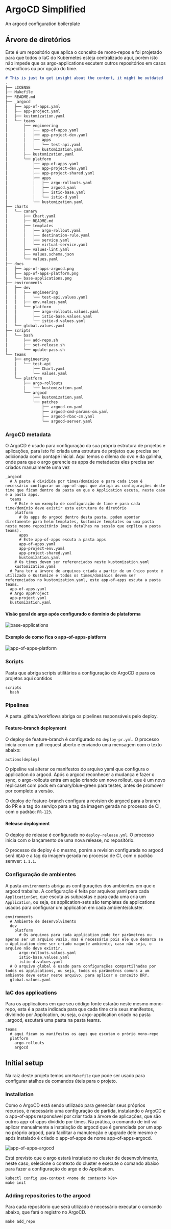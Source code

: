 # ArgoCD Simplified

An argocd configuration boilerplate

## Árvore de diretórios

Este é um repositório que aplica o conceito de mono-repos e foi projetado para que todos o IaC do Kubernetes esteja centralizado aqui, porém isto não impede que os argo-applications escutem outros repositórios em casos específicos ou por opção do time.

```md
# This is just to get insight about the content, it might be outdated
.
├── LICENSE
├── Makefile
├── README.md
├── _argocd
│   ├── app-of-apps.yaml
│   ├── app-project.yaml
│   ├── kustomization.yaml
│   └── teams
│       ├── engineering
│       │   ├── app-of-apps.yaml
│       │   ├── app-project-dev.yaml
│       │   ├── apps
│       │   │   └── test-api.yaml
│       │   └── kustomization.yaml
│       ├── kustomization.yaml
│       └── platform
│           ├── app-of-apps.yaml
│           ├── app-project-dev.yaml
│           ├── app-project-shared.yaml
│           ├── apps
│           │   ├── argo-rollouts.yaml
│           │   ├── argocd.yaml
│           │   ├── istio-base.yaml
│           │   └── istio-d.yaml
│           └── kustomization.yaml
├── charts
│   └── canary
│       ├── Chart.yaml
│       ├── README.md
│       ├── templates
│       │   ├── argo-rollout.yaml
│       │   ├── destination-rule.yaml
│       │   ├── service.yaml
│       │   └── virtual-service.yaml
│       ├── values-lint.yaml
│       ├── values.schema.json
│       └── values.yaml
├── docs
│   ├── app-of-apps-argocd.png
│   ├── app-of-apps-platform.png
│   └── base-applications.png
├── environments
│   ├── dev
│   │   ├── engineering
│   │   │   └── test-api.values.yaml
│   │   ├── env.values.yaml
│   │   └── platform
│   │       ├── argo-rollouts.values.yaml
│   │       ├── istio-base.values.yaml
│   │       └── istio-d.values.yaml
│   └── global.values.yaml
├── scripts
│   └── bash
│       ├── add-repo.sh
│       ├── set-release.sh
│       └── update-pass.sh
└── teams
    ├── engineering
    │   └── test-api
    │       ├── Chart.yaml
    │       └── values.yaml
    └── platform
        ├── argo-rollouts
        │   └── kustomization.yaml
        └── argocd
            ├── kustomization.yaml
            └── patches
                ├── argocd-cm.yaml
                ├── argocd-cmd-params-cm.yaml
                ├── argocd-rbac-cm.yaml
                └── argocd-server.yaml
```

### ArgoCD metadata

O ArgoCD é usado para configuração da sua própria estrutura de projetos e aplicações, para isto foi criada uma estrutura de projetos que precisa ser adicionada como pontapé inicial. Aqui temos o dilema do ovo e da galinha, onde para que o argo gerencie os apps de metadados eles precisa ser criados manualmente uma vez

```
_argocd
  # A pasta é dividida por times/domínios e para cada item é necessário configurar um app-of-apps que abriga as configurações deste time que ficam dentro da pasta em que o Application escuta, neste caso é a pasta apps.
  teams
    # Este é um exemplo de configuração de time e para cada time/domínio deve existir esta estrutura de diretório
    platform
      # Os apps do argocd dentro desta pasta, podem apontar diretamente para helm templates, kustomize templates ou uma pasta neste mesmo repositório (mais detalhes na sessão que explica a pasta teams).
      apps
      # Este app-of-apps escuta a pasta apps
      app-of-apps.yaml
      app-project-env.yaml
      app-project-shared.yaml
      kustomization.yaml
    # Os times devem ser referenciados neste kustomization.yaml
    kustomization.yaml
  # Para ter a árvore de arquivos criada a partir de um único ponto é utilizado o Kustomize e todos os times/domínios devem ser referenciados no kustomization.yaml, este app-of-apps escuta a pasta teams.
  app-of-apps.yaml
  # Argo AppProject
  app-project.yaml
  kustomization.yaml
```

#### Visão geral do argo após configurado o domínio de plataforma

![base-applications](./docs/base-applications.png)

#### Exemplo de como fica o app-of-apps-platform

![app-of-apps-platform](./docs/app-of-apps-platform.png)

### Scripts

Pasta que abriga scripts utilitários a configuração do ArgoCD e para os projetos aqui contidos

```
scripts
  bash
```

### Pipelines

A pasta .github/workflows abriga os pipelines responsáveis pelo deploy.

#### Feature-branch deployment

O deploy de feature-branch é configurado no `deploy-pr.yml`.
O processo inicia com um pull-request aberto e enviando uma mensagem com o texto abaixo:

```
actions[deploy]
```

O pipeline vai alterar os manifestos do arquivo yaml que configura o application do argocd. Após o argocd reconhecer a mudança e fazer o sync, o argo-rollouts entra em ação criando um novo rollout, que é um novo replicaset com pods em canary/blue-green para testes, antes de promover por completo a versão.

O deploy de feature-branch configura a revision do argocd para a branch do PR e a tag do serviço para a tag da imagem gerada no processo de CI, com o padrão: `PR-123`.

#### Release deployment

O deploy de release é configurado no `deploy-release.yml`.
O processo inicia com o lançamento de uma nova release, no repositório.

O processo de deploy é o mesmo, porém a revision configurada no argocd será `HEAD` e a tag da imagem gerada no processo de CI, com o padrão semver: `1.1.1`.

### Configuração de ambientes

A pasta `environments` abriga as configurações dos ambientes em que o argocd trabalha. A configuração é feita por arquivos yaml para cada `ApplicationSet`, que escuta as subpastas e para cada uma cria um `Application`, ou seja, os application-sets são templates de applications usados para configurar um application em cada ambiente/cluster.

```
environments
  # Ambiente de desenvolvimento
  dev
    platform
      # Os arquivos para cada application pode ter parâmetros ou apenas ser um arquivo vazio, mas é necessário pois ele que demarca se o Application deve ser criado naquele ambiente, caso não seja, o arquivo não deve existir.
      argo-rollouts.values.yaml
      istio-base.values.yaml
      istio-d.values.yaml
  # O arquivo global é usado para configurações compartilhadas por todos os applications, ou seja, todos os parâmetros comuns a um ambiente deve estar neste arquivo, para aplicar o conceito DRY.
  global.values.yaml
```

### IaC dos applications

Para os applications em que seu código fonte estarão neste mesmo mono-repo, esta é a pasta indicada para que cada time crie seus manifestos, dividindo por Application, ou seja, o argo-application criado na pasta _argocd, escutará uma pasta na pasta teams.

```
teams
  # aqui ficam os manifestos os apps que escutam o prório mono-repo
  platform
    argo-rollouts
    argocd
```

## Initial setup

Na raiz deste projeto temos um `Makefile` que pode ser usado para configurar atalhos de comandos úteis para o projeto.

### Installation

Como o ArgoCD está sendo utilizado para gerenciar seus próprios recursos, é necessário uma configuração de partida, instalando o ArgoCD e o app-of-apps responsável por criar toda a árvore de aplicações, que são outros app-of-apps dividido por times.
Na prática, o comando de init vai aplicar manualmente a instalação do argocd que é gerenciada por um app no próprio argocd, para facilitar a manutenção e upgrade dele mesmo e após instalado é criado o app-of-apps de nome app-of-apps-argocd.

![app-of-apps-argocd](./docs/app-of-apps-argocd.png)

Está previsto que o argo estará instalado no cluster de desenvolvimento, neste caso, selecione o contexto do cluster e execute o comando abaixo para fazer a configuração do argo e do Application.

```
kubectl config use-context <nome do contexto k8s>
make init
```

### Adding repositories to the argocd

Para cada repositório que será utilizado é necessário executar o comando abaixo, que fará o registro no ArgoCD.

```
make add_repo
```
